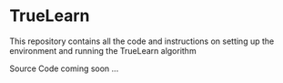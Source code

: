 # TrueLearn
This repository contains all the code and instructions on setting up the environment and running the TrueLearn algorithm

Source Code coming soon ... 
